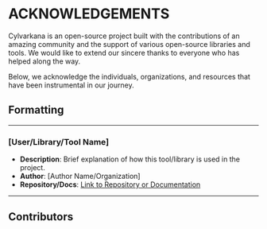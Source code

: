 # ACKNOWLEDGEMENTS

Cylvarkana is an open-source project built with the contributions of an amazing community and the support of various open-source libraries and tools. We would like to extend our sincere thanks to everyone who has helped along the way.

Below, we acknowledge the individuals, organizations, and resources that have been instrumental in our journey.

## Formatting

---

### [User/Library/Tool Name]

- **Description**: Brief explanation of how this tool/library is used in the project.
- **Author**: [Author Name/Organization]
- **Repository/Docs**: [Link to Repository or Documentation](https://example.com)

---

## Contributors
